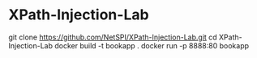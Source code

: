 # XPath-Injection-Lab
git clone https://github.com/NetSPI/XPath-Injection-Lab.git
cd XPath-Injection-Lab
docker build -t bookapp . 
docker run -p 8888:80 bookapp
